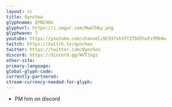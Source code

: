```yaml
---
layout: cc
title: Qynchou
glyphname: QYNCHOU
glyphurl: https://i.imgur.com/MwoTHby.png
glyphwave: 7
youtube: https://youtube.com/channel/UC937xh5fYZTDd5hoFzfM94w
twitch: https://twitch.tv/qynchou
twitter: https://twitter.com/Qynchou
discord: https://discord.gg/WVTJsgz
other-site: 
primary-language: 
global-glyph-code: 
currently-partnered: 
stream-currency-needed-for-glyph: 
---
```

* PM him on discord
